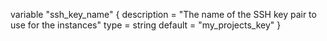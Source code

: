 variable "ssh_key_name" {
description = "The name of the SSH key pair to use for the instances"
type = string
default = "my_projects_key"
}
